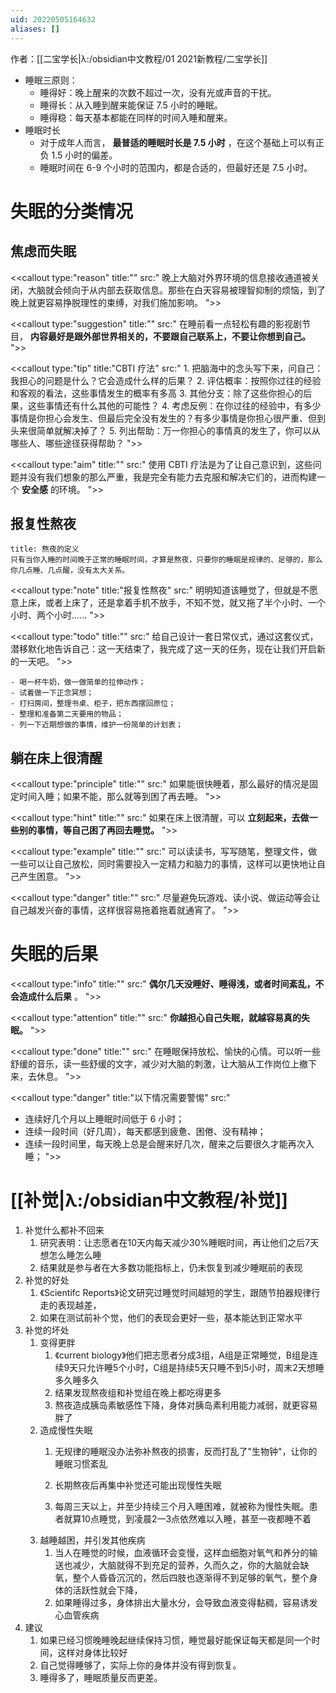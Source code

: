 ```yaml
---
uid: 20220505164632
aliases: []
---
```

作者：[[二宝学长|λ:/obsidian中文教程/01 2021新教程/二宝学长]]

-   睡眠三原则：
    -   睡得好：晚上醒来的次数不超过一次，没有光或声音的干扰。
    -   睡得长：从入睡到醒来能保证 7.5 小时的睡眠。
    -   睡得稳：每天基本都能在同样的时间入睡和醒来。
-   睡眠时长
    -   对于成年人而言， **最普适的睡眠时长是 7.5 小时** ，在这个基础上可以有正负 1.5 小时的偏差。
    -   睡眠时间在 6-9 个小时的范围内，都是合适的，但最好还是 7.5 小时。

# 失眠的分类情况

## 焦虑而失眠

<<callout type:"reason" title:"" src:" 晚上大脑对外界环境的信息接收通道被关闭，大脑就会倾向于从内部去获取信息。那些在白天容易被理智抑制的烦恼，到了晚上就更容易挣脱理性的束缚，对我们施加影响。
">>

<<callout type:"suggestion" title:"" src:" 在睡前看一点轻松有趣的影视剧节目， **内容最好是跟外部世界相关的，不要跟自己联系上，不要让你想到自己。** 
">>

<<callout type:"tip" title:"CBTI 疗法" src:" 1. 把脑海中的念头写下来，问自己：我担心的问题是什么？它会造成什么样的后果？
 2. 评估概率：按照你过往的经验和客观的看法，这些事情发生的概率有多高
 3. 其他分支：除了这些你担心的后果，这些事情还有什么其他的可能性？
 4. 考虑反例：在你过往的经验中，有多少事情是你担心会发生、但最后完全没有发生的？有多少事情是你担心很严重、但到头来很简单就解决掉了？
 5. 列出帮助：万一你担心的事情真的发生了，你可以从哪些人、哪些途径获得帮助？
">>

<<callout type:"aim" title:"" src:" 使用 CBTI 疗法是为了让自己意识到，这些问题并没有我们想象的那么严重，我是完全有能力去克服和解决它们的，进而构建一个 **安全感** 的环境。
">>

## 报复性熬夜

``` ad-definition
title: 熬夜的定义
只有当你入睡的时间晚于正常的睡眠时间，才算是熬夜，只要你的睡眠是规律的、足够的，那么你几点睡、几点醒，没有太大关系。
```

<<callout type:"note" title:"报复性熬夜" src:"
 明明知道该睡觉了，但就是不愿意上床，或者上床了，还是拿着手机不放手，不知不觉，就又拖了半个小时、一个小时、两个小时......
">>

<<callout type:"todo" title:"" src:" 给自己设计一套日常仪式，通过这套仪式，潜移默化地告诉自己：这一天结束了，我完成了这一天的任务，现在让我们开启新的一天吧。
">>

``` ad-case
- 喝一杯牛奶，做一做简单的拉伸动作；
- 试着做一下正念冥想；
- 打扫房间，整理书桌、柜子，把东西摆回原位；
- 整理和准备第二天要用的物品；
- 列一下近期想做的事情，维护一份简单的计划表；
```

## 躺在床上很清醒

<<callout type:"principle" title:"" src:" 如果能很快睡着，那么最好的情况是固定时间入睡；如果不能，那么就等到困了再去睡。
">>

<<callout type:"hint" title:"" src:" 如果在床上很清醒，可以 **立刻起来，去做一些别的事情，等自己困了再回去睡觉。** 
">>

<<callout type:"example" title:"" src:" 可以读读书，写写随笔，整理文件，做一些可以让自己放松，同时需要投入一定精力和脑力的事情，这样可以更快地让自己产生困意。
">>

<<callout type:"danger" title:"" src:" 尽量避免玩游戏、读小说、做运动等会让自己越发兴奋的事情，这样很容易拖着拖着就通宵了。
">>

# 失眠的后果

<<callout type:"info" title:"" src:" **偶尔几天没睡好、睡得浅，或者时间紊乱，不会造成什么后果** 。
">>

<<callout type:"attention" title:"" src:" **你越担心自己失眠，就越容易真的失眠。** 
">>

<<callout type:"done" title:"" src:" 在睡眠保持放松、愉快的心情。可以听一些舒缓的音乐，读一些舒缓的文字，减少对大脑的刺激，让大脑从工作岗位上撤下来，去休息。
">>

<<callout type:"danger" title:"以下情况需要警惕" src:"
 -   连续好几个月以上睡眠时间低于 6 小时；
 -   连续一段时间（好几周），每天都感到疲惫、困倦、没有精神；
 -   连续一段时间里，每天晚上总是会醒来好几次，醒来之后要很久才能再次入睡；
">>

# [[补觉|λ:/obsidian中文教程/补觉]]

1.  补觉什么都补不回来
    1.  研究表明：让志愿者在10天内每天减少30%睡眠时间，再让他们之后7天想怎么睡怎么睡
    2.  结果就是参与者在大多数功能指标上，仍未恢复到减少睡眠前的表现
2.  补觉的好处
    1.  《Scientifc Reports》论文研究过睡觉时间越短的学生，跟随节拍器规律行走的表现越差，
    2.  如果在测试前补个觉，他们的表现会更好一些，基本能达到正常水平
3.  补觉的坏处
    1.  变得更胖
        1.  《current biology》他们把志愿者分成3组，A组是正常睡觉，B组是连续9天只允许睡5个小时，C组是持续5天只睡不到5小时，周末2天想睡多久睡多久
        2.  结果发现熬夜组和补觉组在晚上都吃得更多
        3.  熬夜造成胰岛素敏感性下降，身体对胰岛素利用能力减弱，就更容易胖了
    2.  造成慢性失眠
        1.  无规律的睡眠没办法弥补熬夜的损害，反而打乱了"生物钟"，让你的睡眠习惯紊乱

        2.  长期熬夜后再集中补觉还可能出现慢性失眠

        3.  每周三天以上，并至少持续三个月入睡困难，就被称为慢性失眠。患者就算10点睡觉，到凌晨2一3点依然难以入睡，甚至一夜都睡不着
    3.  越睡越困，并引发其他疾病
        1.  当人在睡觉的时候，血液循环会变慢，这样血细胞对氧气和养分的输送也减少，大脑就得不到充足的营养，久而久之，你的大脑就会缺氧，整个人昏昏沉沉的，然后四肢也逐渐得不到足够的氧气，整个身体的活跃性就会下降，
        2.  如果睡得过多，身体排出大量水分，会导致血液变得黏稠，容易诱发心血管疾病
4.  建议
    1.  如果已经习惯晚睡晚起继续保持习惯，睡觉最好能保证每天都是同一个时间，这样对身体比较好
    2.  自己觉得睡够了，实际上你的身体并没有得到恢复。
    3.  睡得多了，睡眠质量反而更差。


